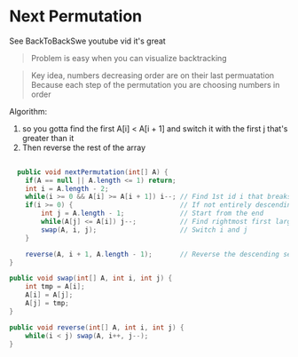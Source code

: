 # Next Permutation

See BackToBackSwe youtube vid it's great

> Problem is easy when you can visualize backtracking

> Key idea, numbers decreasing order are on their last permuatation
> Because each step of the permutation you are choosing numbers in order

Algorithm: 
1. so you gotta find the first A[i] < A[i + 1] and switch it with the first j that's greater than it
2. Then reverse the rest of the array


```java
    
  public void nextPermutation(int[] A) {
    if(A == null || A.length <= 1) return;
    int i = A.length - 2;
    while(i >= 0 && A[i] >= A[i + 1]) i--; // Find 1st id i that breaks descending order
    if(i >= 0) {                           // If not entirely descending
        int j = A.length - 1;              // Start from the end
        while(A[j] <= A[i]) j--;           // Find rightmost first larger id j
        swap(A, i, j);                     // Switch i and j
    }

    reverse(A, i + 1, A.length - 1);       // Reverse the descending sequence
}

public void swap(int[] A, int i, int j) {
    int tmp = A[i];
    A[i] = A[j];
    A[j] = tmp;
}

public void reverse(int[] A, int i, int j) {
    while(i < j) swap(A, i++, j--);
}
```